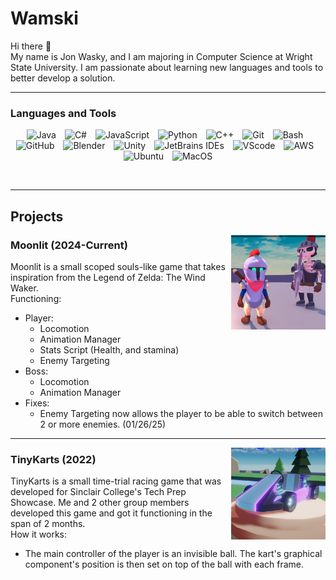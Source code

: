 # Wamski
Hi there 👋  
My name is Jon Wasky, and I am majoring in Computer Science at Wright State University. I am passionate about learning new languages and tools to better develop a solution.

---
### Languages and Tools
<p align="center">
  <img alt="Java" width="38" style="padding-right:10px;" src="https://cdn.jsdelivr.net/gh/devicons/devicon/icons/java/java-original.svg"/>
  <img alt="C#" width="38" style="padding-right:10px;" src="https://cdn.jsdelivr.net/gh/devicons/devicon@latest/icons/csharp/csharp-original.svg" />
  <img alt="JavaScript" width="38" style="padding-right:10px;" src="https://cdn.jsdelivr.net/gh/devicons/devicon@latest/icons/javascript/javascript-original.svg" />
  <img alt="Python" width="38" style="padding-right:10px;" src="https://cdn.jsdelivr.net/gh/devicons/devicon@latest/icons/python/python-original.svg" />
  <img alt="C++" width="38" style="padding-right:10px;" src="https://cdn.jsdelivr.net/gh/devicons/devicon@latest/icons/cplusplus/cplusplus-original.svg" />
  <img alt="Git" width="38" style="padding-right:10px;" src="https://cdn.jsdelivr.net/gh/devicons/devicon@latest/icons/git/git-original.svg" />
  <img alt="Bash" width="38" style="padding-right:10px;" src="https://cdn.jsdelivr.net/gh/devicons/devicon@latest/icons/bash/bash-original.svg" />
  <img alt="GitHub" width="38" style="padding-right:10px;" src="https://cdn.jsdelivr.net/gh/devicons/devicon@latest/icons/github/github-original.svg" />
  <img alt="Blender" width="38" style="padding-right:10px;" src="https://cdn.jsdelivr.net/gh/devicons/devicon@latest/icons/blender/blender-original.svg" />
  <img alt="Unity" width="38" style="padding-right:10px;" src="https://cdn.jsdelivr.net/gh/devicons/devicon@latest/icons/unity/unity-original.svg" />
  <img alt="JetBrains IDEs" width="38" style="padding-right:10px;" src="https://cdn.jsdelivr.net/gh/devicons/devicon@latest/icons/jetbrains/jetbrains-original.svg" />
  <img alt="VScode" width="38" style="padding-right:10px;" src="https://cdn.jsdelivr.net/gh/devicons/devicon@latest/icons/vscode/vscode-original.svg" />
  <img alt="AWS" width="38" style="padding-right:10px;" src="https://cdn.jsdelivr.net/gh/devicons/devicon@latest/icons/amazonwebservices/amazonwebservices-original-wordmark.svg" />
  <img alt="Ubuntu" width="38" style="padding-right:10px;" src="https://cdn.jsdelivr.net/gh/devicons/devicon@latest/icons/ubuntu/ubuntu-original.svg" />
  <img alt="MacOS" width="38" stlye="padding-right:10px;" src="https://www.svgrepo.com/show/349361/finder.svg" />
</p>

<br/>

---

## Projects
<img align="right" alt="Moonlit" width=30% src="/Images/Moonlit.png">

### Moonlit (2024-Current)
Moonlit is a small scoped souls-like game that takes inspiration from the Legend of Zelda: The Wind Waker.  
Functioning:
- Player:
  - Locomotion
  - Animation Manager
  - Stats Script (Health, and stamina)
  - Enemy Targeting
- Boss:
  - Locomotion
  - Animation Manager
- Fixes:
  - Enemy Targeting now allows the player to be able to switch between 2 or more enemies. (01/26/25)

---

<img align="right" alt="TinyKarts" width=30% src="/Images/TinyKarts.png">

### TinyKarts (2022)
TinyKarts is a small time-trial racing game that was developed for Sinclair College's Tech Prep Showcase. Me and 2 other group members developed this game and got it functioning in the span of 2 months.  
How it works:
- The main controller of the player is an invisible ball. The kart's graphical component's position is then set on top of the ball with each frame.
